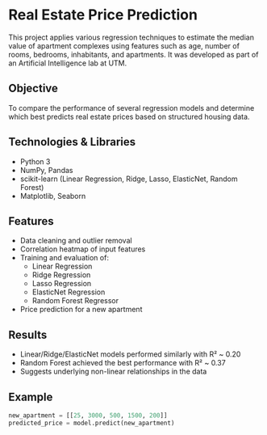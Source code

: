 # Real Estate Price Prediction

This project applies various regression techniques to estimate the median value of apartment complexes using features such as age, number of rooms, bedrooms, inhabitants, and apartments. It was developed as part of an Artificial Intelligence lab at UTM.

## Objective

To compare the performance of several regression models and determine which best predicts real estate prices based on structured housing data.

## Technologies & Libraries

- Python 3
- NumPy, Pandas
- scikit-learn (Linear Regression, Ridge, Lasso, ElasticNet, Random Forest)
- Matplotlib, Seaborn

## Features

- Data cleaning and outlier removal
- Correlation heatmap of input features
- Training and evaluation of:
  - Linear Regression
  - Ridge Regression
  - Lasso Regression
  - ElasticNet Regression
  - Random Forest Regressor
- Price prediction for a new apartment

## Results

- Linear/Ridge/ElasticNet models performed similarly with R² ~ 0.20
- Random Forest achieved the best performance with R² ~ 0.37
- Suggests underlying non-linear relationships in the data

## Example

```python
new_apartment = [[25, 3000, 500, 1500, 200]]
predicted_price = model.predict(new_apartment)
